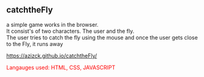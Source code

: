  <h2> catchtheFly</h2>

a simple game works in the browser.</br> It consist's of two characters. The user and the fly.</br> The user tries to catch the fly using the mouse and once the user gets close to the Fly, it runs away
</br>

https://azizck.github.io/catchtheFly/
<p style="color:red"> 
 Langauges used: 
 HTML, CSS, JAVASCRIPT
<p>


